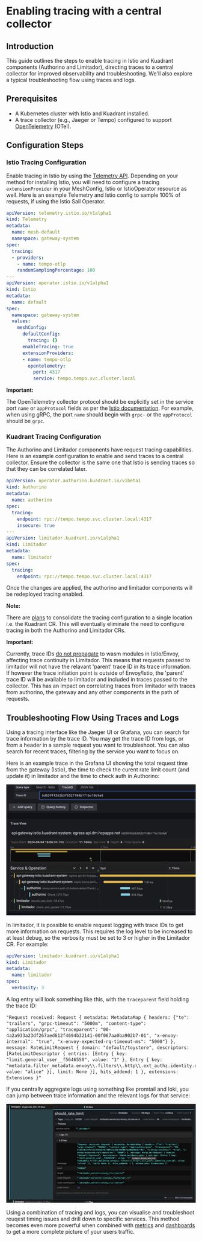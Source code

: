 # Enabling tracing with a central collector

## Introduction

This guide outlines the steps to enable tracing in Istio and Kuadrant components (Authorino and Limitador), directing traces to a central collector for improved observability and troubleshooting. We'll also explore a typical troubleshooting flow using traces and logs.

## Prerequisites

- A Kubernetes cluster with Istio and Kuadrant installed.
- A trace collector (e.g., Jaeger or Tempo) configured to support [OpenTelemetry](https://opentelemetry.io/) (OTel).

## Configuration Steps

### Istio Tracing Configuration

Enable tracing in Istio by using the [Telemetry API](https://istio.io/v1.20/docs/tasks/observability/distributed-tracing/telemetry-api/).
Depending on your method for installing Istio, you will need to configure a tracing `extensionProvider` in your MeshConfig, Istio or IstioOperator resource as well.
Here is an example Telemetry and Istio config to sample 100% of requests, if using the Istio Sail Operator.

```yaml
apiVersion: telemetry.istio.io/v1alpha1
kind: Telemetry
metadata:
  name: mesh-default
  namespace: gateway-system
spec:
  tracing:
  - providers:
    - name: tempo-otlp
    randomSamplingPercentage: 100
---
apiVersion: operator.istio.io/v1alpha1
kind: Istio
metadata:
  name: default
spec:
  namespace: gateway-system
  values:
    meshConfig:
      defaultConfig:
        tracing: {}
      enableTracing: true
      extensionProviders:
      - name: tempo-otlp
        opentelemetry:
          port: 4317
          service: tempo.tempo.svc.cluster.local
```

**Important:**

The OpenTelemetry collector protocol should be explicitly set in the service port `name` or `appProtocol` fields as per the [Istio documentation](https://istio.io/latest/docs/ops/configuration/traffic-management/protocol-selection/#explicit-protocol-selection). For example, when using gRPC, the port `name` should begin with `grpc-` or the `appProtocol` should be `grpc`.

### Kuadrant Tracing Configuration

The Authorino and Limitador components have request tracing capabilities.
Here is an example configuration to enable and send traces to a central collector.
Ensure the collector is the same one that Istio is sending traces so that they can be correlated later.

```yaml
apiVersion: operator.authorino.kuadrant.io/v1beta1
kind: Authorino
metadata:
  name: authorino
spec:
  tracing:
    endpoint: rpc://tempo.tempo.svc.cluster.local:4317
    insecure: true
---
apiVersion: limitador.kuadrant.io/v1alpha1
kind: Limitador
metadata:
  name: limitador
spec:
  tracing:
    endpoint: rpc://tempo.tempo.svc.cluster.local:4317
```

Once the changes are applied, the authorino and limitador components will be redeployed tracing enabled.

**Note:**

There are [plans](https://github.com/Kuadrant/architecture/issues/48) to consolidate the tracing configuration to a single location i.e. the Kuadrant CR.
This will eventually eliminate the need to configure tracing in both the Authorino and Limitador CRs.

**Important:**

Currently, trace IDs [do not propagate](https://github.com/envoyproxy/envoy/issues/22028) to wasm modules in Istio/Envoy, affecting trace continuity in Limitador.
This means that requests passed to limitador will not have the relavant 'parent' trace ID in its trace information.
If however the trace initiation point is outside of Envoy/Istio, the 'parent' trace ID will be available to limitador and included in traces passed to the collector.
This has an impact on correlating traces from limitador with traces from authorino, the gateway and any other components in the path of requests.

## Troubleshooting Flow Using Traces and Logs

Using a tracing interface like the Jaeger UI or Grafana, you can search for trace information by the trace ID.
You may get the trace ID from logs, or from a header in a sample request you want to troubleshoot.
You can also search for recent traces, filtering by the service you want to focus on.

Here is an example trace in the Grafana UI showing the total request time from the gateway (Istio), the time to check the curent rate limit count (and update it) in limitador and the time to check auth in Authorino:

![Trace in Grafana UI](grafana_trace.png)

In limitador, it is possible to enable request logging with trace IDs to get more information on requests.
This requires the log level to be increased to at least debug, so the verbosity must be set to 3 or higher in the Limitador CR. For example:

```yaml
apiVersion: limitador.kuadrant.io/v1alpha1
kind: Limitador
metadata:
  name: limitador
spec:
  verbosity: 3
```

A log entry will look something like this, with the `traceparent` field holding the trace ID:

```
"Request received: Request { metadata: MetadataMap { headers: {"te": "trailers", "grpc-timeout": "5000m", "content-type": "application/grpc", "traceparent": "00-4a2a933a23df267aed612f4694b32141-00f067aa0ba902b7-01", "x-envoy-internal": "true", "x-envoy-expected-rq-timeout-ms": "5000"} }, message: RateLimitRequest { domain: "default/toystore", descriptors: [RateLimitDescriptor { entries: [Entry { key: "limit.general_user__f5646550", value: "1" }, Entry { key: "metadata.filter_metadata.envoy\\.filters\\.http\\.ext_authz.identity.userid", value: "alice" }], limit: None }], hits_addend: 1 }, extensions: Extensions }"
```

If you centrally aggregate logs using something like promtail and loki, you can jump between trace information and the relevant logs for that service:

![Trace and logs in Grafana UI](grafana_tracing_loki.png)

Using a combination of tracing and logs, you can visualise and troubleshoot reuqest timing issues and drill down to specific services.
This method becomes even more powerful when combined with [metrics](https://docs.kuadrant.io/latest/kuadrant-operator/doc/observability/metrics/) and [dashboards](https://docs.kuadrant.io/latest/kuadrant-operator/doc/observability/examples/) to get a more complete picture of your users traffic.
